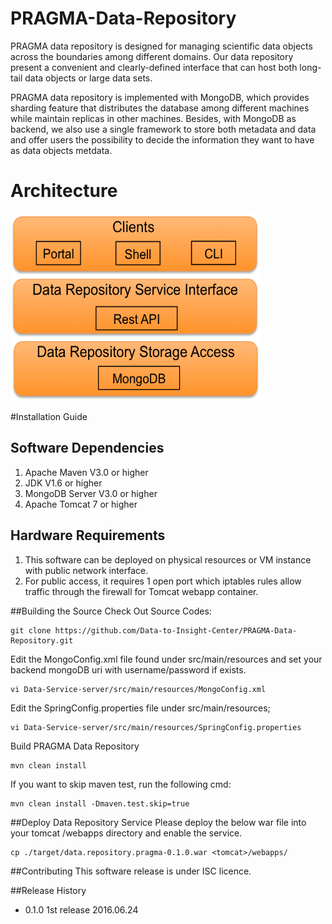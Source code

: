 # PRAGMA-Data-Repository
PRAGMA data repository is designed for managing scientific data objects across the boundaries among different domains. 
Our data repository present a convenient and clearly-defined interface that can host both long-tail data objects or large data sets. 

PRAGMA data repository is implemented with MongoDB, which provides sharding feature that distributes the database among different machines while maintain replicas in other machines. Besides, with MongoDB as backend, we also use a single framework to store both metadata and data and offer users the possibility to decide the information they want to have as data objects metdata.

# Architecture
<img src="https://raw.githubusercontent.com/Data-to-Insight-Center/PRAGMA-Data-Repository/master/docs/repo-arch.png" width="400" height="300">

#Installation Guide

## Software Dependencies

1. Apache Maven V3.0 or higher
2. JDK V1.6 or higher
3. MongoDB Server V3.0 or higher
4. Apache Tomcat 7 or higher

## Hardware Requirements

1. This software can be deployed on physical resources or VM instance with public network interface.
2. For public access, it requires 1 open port which iptables rules allow traffic through the firewall for Tomcat webapp container.

##Building the Source
Check Out Source Codes:
```
git clone https://github.com/Data-to-Insight-Center/PRAGMA-Data-Repository.git
```

Edit the MongoConfig.xml file found under src/main/resources and set your backend mongoDB uri with username/password if exists.
```
vi Data-Service-server/src/main/resources/MongoConfig.xml
```
Edit the SpringConfig.properties file under src/main/resources;
```
vi Data-Service-server/src/main/resources/SpringConfig.properties
```

Build PRAGMA Data Repository
```
mvn clean install
```
If you want to skip maven test, run the following cmd:
``` 
mvn clean install -Dmaven.test.skip=true
```

##Deploy Data Repository Service 
Please deploy the below war file into your tomcat /webapps directory and enable the service.

```
cp ./target/data.repository.pragma-0.1.0.war <tomcat>/webapps/
```


##Contributing
This software release is under ISC licence.

##Release History
* 0.1.0 1st release 2016.06.24

